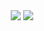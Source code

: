 <center>
  <img src="https://robin-holl.dev/banner.png">
  <img src="https://api.githubtrends.io/user/svg/DevelopingFlakes/langs?use_percent=True&include_private=True&loc_metric=changed&compact=True&theme=dark">
</center>
